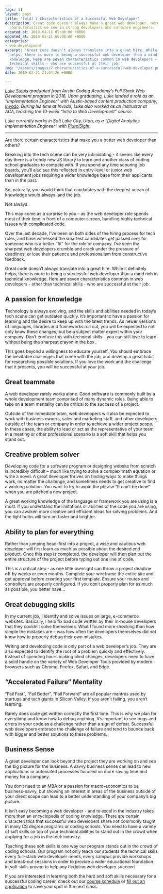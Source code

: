 ```yaml
---
tags: []
layout: post
title: "(old) 7 Characteristics of a Successful Web Developer"
description: Great code doesn't always make a great web developer. Here are some non-technical
  characteristics we see in strong developers and software engineers.
created_at: 2018-04-16 05:00:00 +0000
updated_at: 2019-02-21 06:00:00 +0000
categories:
- web-development
excerpt: 'Great code doesn’t always translate into a great hire. While it definitely
  helps, there is more to being a successful web developer than a mind rich in technical
  knowledge. Here are seven characteristics common in web developers - other than
  technical skills - who are successful at their job:'
img: "/assets/images/7-characteristics-of-a-successful-web-developer.png"
date: 2019-02-21 21:04:26 +0000

---
```

[_Luke Stenis_](https://www.linkedin.com/in/ethanstenis/) _graduated from Austin Coding Academy’s Full Stack Web Development program in 2016. Upon graduating, Luke landed a role as an “Implementation Engineer” with Austin-based content production company,_ [_Invodo_](https://www.invodo.com/)_. During his time at Invodo, Luke also worked as an instructor at ACA, teaching the 10-week “Intro to Web Development” course._

_Luke currently works in Salt Lake City, Utah, as a “Digital Analytics Implementation Engineer” with_ [_PluralSight_](https://www.pluralsight.com/)_._

***

Are there certain characteristics that make you a better web developer than others?

Breaking into the tech scene can be very intimidating - it seems like every day there is a trendy new JS library to learn and another class of coding school graduates to compete with. If you spend any time scouring job boards, you’ll also see this reflected in entry-level or junior web development jobs requiring a wider knowledge base from their applicants than in the past.

So, naturally, you would think that candidates with the deepest ocean of knowledge would always land the job.

Not always.

This may come as a surprise to you – as the web developer role spends most of their time in front of a computer screen, handling highly technical issues with complicated code.

Over the last decade, I’ve been on both sides of the hiring process for tech roles, and have witnessed the smartest candidates get passed over for someone who is a better “fit” for the role or company. I’ve seen the sharpest web developers crumble and crack under the pressure of deadlines, or lose their patience and professionalism from constructive feedback.

Great code doesn’t always translate into a great hire. While it definitely helps, there is more to being a successful web developer than a mind rich in technical knowledge. Here are seven characteristics common in web developers - other than technical skills - who are successful at their job:

## A passion for knowledge

<amp-img width="300px" height="150px" layout="fixed" src="/assets/images/blog-5-31-17-2.jpg" alt=""></amp-img>

Technology is always evolving, and the skills and abilities needed in today’s tech scene can get outdated quickly. It’s important to have a passion for learning and the desire to keep up with the latest trends. As newer versions of languages, libraries and frameworks roll out, you will be expected to not only know these changes, but be a subject matter expert within your company. Don’t confuse this with technical skills - you can still love to learn without being the sharpest crayon in the box.

This goes beyond a willingness to educate yourself. You should embrace the inevitable challenges that come with the job, and develop a great habit for researching possible solutions. If you love the work and the challenge that it presents, you will be successful at your job.

## Great teammate

<amp-img width="300px" height="150px" layout="fixed" src="/assets/images/blog-5-31-17-3.jpg" alt=""></amp-img>

A web developer rarely works alone. Good software is commonly built by a whole development team comprised of many dynamic roles. Being able to take on a team mentality can be critical to the success of a project.

Outside of the immediate team, web developers will also be expected to work with business owners, sales and marketing staff, and other developers outside of the team or company in order to achieve a wider project scope. In these cases, the ability to lead or act as the representative of your team in a meeting or other professional scenario is a soft skill that helps you stand out.

## Creative problem solver

<amp-img width="300px" height="150px" layout="fixed" src="/assets/images/blog-5-31-17-4.jpg" alt=""></amp-img>

Developing code for a software program or designing website from scratch is incredibly difficult – much like trying to solve a complex math equation or write a novel. A great developer thrives on finding ways to make things work, no matter the challenge, and sometimes needs to get creative to find a working solution. You want to try to avoid the phrase “It can’t be done” when you are pitched a new project.

A great working knowledge of the language or framework you are using is a must. If you understand the limitations or abilities of the code you are using, you can awaken more creative and efficient ideas for solving problems. And the light bulbs will turn on faster and brighter.

## Ability to plan for everything

<amp-img width="300px" height="150px" layout="fixed" src="/assets/images/blog-5-31-17-5.jpg" alt=""></amp-img>

Rather than jumping head-first into a project, a wise and cautious web developer will first learn as much as possible about the desired end product. Once this step is completed, the developer will then plan out the entire structure of the project before typing out one line of code.

This is a critical step - as one little oversight can throw a project deadline off by weeks or even months. Complete your wireframe the entire site and get approval before creating your first template. Ensure your routes and controllers are properly configured. If you don’t properly plan for as much as possible, you better have...

## Great debugging skills

<amp-img width="300px" height="150px" layout="fixed" src="/assets/images/blog-5-31-17-6.jpg" alt=""></amp-img>

In my current job, I identify and solve issues on large, e-commerce websites. Basically, I help fix bad code written by their in-house developers that they couldn’t solve themselves. What I found more shocking than how simple the mistakes are – was how often the developers themselves did not know how to properly debug their own mistakes.

Writing and developing code is only part of a web developer’s job. They are also expected to identify the root of a problem quickly and effectively. Instead of spending hours making blind changes, developers need to have a solid handle on the variety of Web Developer Tools provided by modern browsers such as Chrome, Firefox, Safari, and Edge.

## “Accelerated Failure” Mentality

<amp-img width="300px" height="150px" layout="fixed" src="/assets/images/blog-5-31-17-7.jpg" alt=""></amp-img>

“Fail Fast”, “Fail Better”, “Fail Forward” are all popular mantras used by startups and tech giants in Silicon Valley. If you aren’t failing, you aren’t learning.

Rarely does code get written correctly the first time. This is why we plan for everything and know how to debug anything. It’s important to see bugs and errors in your code as a challenge rather than a sign of defeat. Successful web developers embrace the challenge of failure and tend to bounce back with bigger and better solutions to these problems.

## Business Sense

<amp-img width="300px" height="150px" layout="fixed" src="/assets/images/blog-5-31-17-8.jpg" alt=""></amp-img>

A great developer can look beyond the project they are working on and see the big picture for the business. A savvy business sense can lead to new applications or automated processes focused on more saving time and money for a company.

You don’t need to an MBA or a passion for macro-economics to be business-savvy, but showing an interest in areas of the business outside of your direct scope can lead to a better understanding of your company’s big picture.

It isn’t easy becoming a web developer - and to excel in the industry takes more than an encyclopedia of coding knowledge. There are certain characteristics that successful web developers share not commonly taught in many CS degree programs or coding schools. You need to have a variety of soft skills on top of your technical abilities to stand out in the crowd when applying for a job in the tech industry.

Teaching these soft skills is one way our program stands out in the crowd of coding schools. Our program not only teach our students the technical skills every full-stack web developer needs, every campus provide workshops and break-out sessions in order to provide a wider educational foundation in soft skills proven to help any fledgling web developer succeed.

If you are interested in learning both the hard and soft skills necessary for a successful coding career, check out our [course schedule](https://austincodingacademy.com/courses/) or [fill out an application](https://austincodingacademy.com/apply/) to save your spot in the next class.